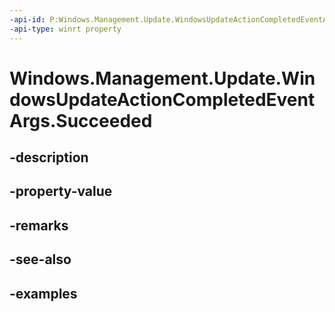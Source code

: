 ```yaml
---
-api-id: P:Windows.Management.Update.WindowsUpdateActionCompletedEventArgs.Succeeded
-api-type: winrt property
---
```


# Windows.Management.Update.WindowsUpdateActionCompletedEventArgs.Succeeded

<!--
public bool Succeeded { get; }
-->


## -description

## -property-value

## -remarks

## -see-also

## -examples


